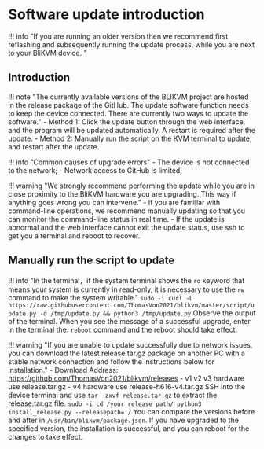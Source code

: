# Software update introduction

!!! info "If you are running an older version then we recommend first reflashing and subsequently running the update process, while you are next to your BliKVM device. "

## **Introduction**

!!! note "The currently available versions of the BLIKVM project are hosted in the release package of the GitHub. The update software function needs to keep the device connected. There are currently two ways to update the software."
    - Method 1: Click the update button through the web interface, and the program will be updated automatically. A restart is required after the update.
    - Method 2: Manually run the script on the KVM terminal to update, and restart after the update.

!!! info "Common causes of upgrade errors"
    - The device is not connected to the network;
    - Network access to GitHub is limited;

!!! warning "We strongly recommend performing the update while you are in close proximity to the BliKVM hardware you are upgrading. This way if anything goes wrong you can intervene."
    - If you are familiar with command-line operations, we recommend manually updating so that you can monitor the command-line status in real time.
    - If the update is abnormal and the web interface cannot exit the update status, use ssh to get you a terminal and reboot to recover.

## **Manually run the script to update**

!!! info "In the terminal，if the system terminal shows the `ro` keyword that means your system is currently in read-only, it is necessary to use the `rw` command to make the system writable."
    ```
    sudo -i
    curl -L https://raw.githubusercontent.com/ThomasVon2021/blikvm/master/script/update.py -o /tmp/update.py && python3 /tmp/update.py
    ```
   Observe the output of the terminal. When you see the message of a successful upgrade, enter in the terminal the: `reboot` command and the reboot should take effect.

!!! warning "If you are unable to update successfully due to network issues, you can download the latest release.tar.gz package on another PC with a stable network connection and follow the instructions below for installation."
    - Download Address: https://github.com/ThomasVon2021/blikvm/releases
    - v1 v2 v3 hardware use release.tar.gz
    - v4 hardware use release-h616-v4.tar.gz
    SSH into the device terminal and use `tar -zxvf release.tar.gz` to extract the release.tar.gz file.
    ```
    sudo -i
    cd /your release path/
    python3 install_release.py --releasepath=./
    ```
    You can compare the versions before and after in `/usr/bin/blikvm/package.json`. If you have upgraded to the specified version, the installation is successful, and you can reboot for the changes to take effect.
